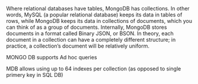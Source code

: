 
Where relational databases have tables, MongoDB has collections. In other words, MySQL (a popular relational database) keeps its data in tables of rows, while MongoDB keeps its data in collections of documents, which you can think of as a group of documents.
Internally, MongoDB stores documents in a format called Binary JSON, or BSON.
In theory, each document in a collection can have a completely different structure; in practice, a collection’s document will be relatively uniform.

MONGO DB supports Ad hoc queries

MDB allows using up to 64 indexes per collection (as opposed to single primery key in SQL DB)

